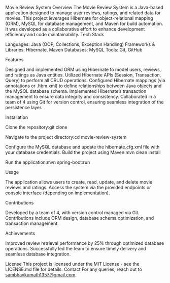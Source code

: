 Movie Review System
Overview
The Movie Review System is a Java-based application designed to manage user reviews, ratings, and related data for movies. This project leverages Hibernate for object-relational mapping (ORM), MySQL for database management, and Maven for build automation. It was developed as a collaborative effort to enhance development efficiency and code maintainability.
Tech Stack

Languages: Java (OOP, Collections, Exception Handling)
Frameworks & Libraries: Hibernate, Maven
Databases: MySQL
Tools: Git, GitHub

Features

Designed and implemented ORM using Hibernate to model users, reviews, and ratings as Java entities.
Utilized Hibernate APIs (Session, Transaction, Query) to perform all CRUD operations.
Configured Hibernate mappings (via annotations or .hbm.xml) to define relationships between Java objects and the MySQL database schema.
Implemented Hibernate’s transaction management to ensure data integrity and consistency.
Collaborated in a team of 4 using Git for version control, ensuring seamless integration of the persistence layer.

Installation

Clone the repository:git clone <repository-url>


Navigate to the project directory:cd movie-review-system


Configure the MySQL database and update the hibernate.cfg.xml file with your database credentials.
Build the project using Maven:mvn clean install


Run the application:mvn spring-boot:run



Usage

The application allows users to create, read, update, and delete movie reviews and ratings.
Access the system via the provided endpoints or console interface (depending on implementation).

Contributions

Developed by a team of 4, with version control managed via Git.
Contributions include ORM design, database schema optimization, and transaction management.

Achievements

Improved review retrieval performance by 25% through optimized database operations.
Successfully led the team to ensure timely delivery and seamless database integration.

License
This project is licensed under the MIT License - see the LICENSE.md file for details.
Contact
For any queries, reach out to sambhavkumath1357@gmail.com.
